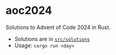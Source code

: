 # aoc2024

Solutions to Advent of Code 2024 in Rust.

- Solutions are in [`src/solutions`](src/solutions)
- Usage: `cargo run <day>`
